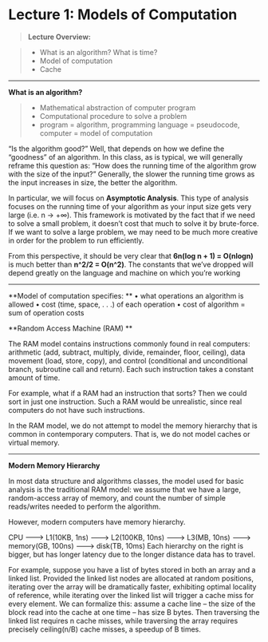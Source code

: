 Lecture 1: Models of Computation
===================

> **Lecture Overview:**

> - What is an algorithm? What is time?
> - Model of computation
> - Cache

----------

**What is an algorithm?**
> - Mathematical abstraction of computer program
> - Computational procedure to solve a problem
> - program = algorithm, programming language = pseudocode, computer = model of computation

“Is the algorithm good?” 
Well, that depends on how we define the “goodness” of an algorithm. In this class, as is typical, we will generally reframe this question as: “How does the running time of the algorithm grow with the size of the input?” Generally, the slower the running time grows as the input increases in size, the better the algorithm.

In particular, we will focus on **Asymptotic Analysis**. This type of analysis focuses on the running time of
your algorithm as your input size gets very large (i.e. n → +∞). This framework is motivated by the fact that if we need to solve a small problem, it doesn’t cost that much to solve it by brute-force. If we want to solve a large problem, we may need to be much more creative in order for the problem to run efficiently.

From this perspective, it should be very clear that **6n(log n + 1) = O(nlogn)** is much better than **n^2/2 = O(n^2)**. The constants that we’ve dropped will depend greatly on the language and machine on which you’re working

----------
**Model of computation specifies: **
• what operations an algorithm is allowed
• cost (time, space, . . .) of each operation
• cost of algorithm = sum of operation costs

**Random Access Machine (RAM) **

 The RAM model contains instructions commonly found in real computers: arithmetic (add, subtract, multiply, divide, remainder, floor, ceiling), data movement (load, store, copy), and control (conditional and unconditional branch, subroutine call and return). Each such instruction takes a constant amount of time.

For example, what if a RAM had an instruction that sorts? Then we could sort in just one instruction. Such a RAM would be unrealistic, since real computers do not have such instructions. 

In the RAM model, we do not attempt to model the memory hierarchy that is common in contemporary computers. That is, we do not model caches or virtual memory.

----------
 **Modern Memory Hierarchy**

In most data structure and algorithms classes, the model used for basic analysis is the traditional RAM model: we assume that we have a large, random-access array of memory, and count the number of simple reads/writes needed to perform the algorithm.

However, modern computers have memory hierarchy.

CPU ---> L1(10KB, 1ns) ---> L2(100KB, 10ns) ---> L3(MB, 10ns) ---> memory(GB, 100ns) ---> disk(TB, 10ms)
Each hierarchy on the right is bigger, but has longer latency due to the longer distance data has to travel.

For example, suppose you have a list of bytes stored in both an array and a linked list. Provided the linked list nodes are allocated at random positions, iterating over the array will be dramatically faster, exhibiting optimal locality of reference, while iterating over the linked list will trigger a cache miss for every element. We can formalize this: assume a cache line – the size of the block read into the cache at one time – has size B bytes. Then traversing the linked list requires n cache misses, while traversing the array requires precisely ceiling(n/B) cache misses, a speedup of B times.






